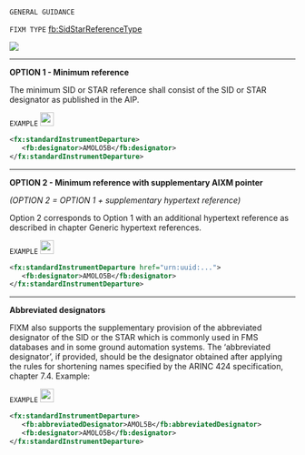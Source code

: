 `GENERAL GUIDANCE`

`FIXM TYPE` [fb:SidStarReferenceType](https://www.fixm.aero/releases/FIXM-4.2.0/doc/schema_documentation/Fixm_SidStarReferenceType.html#Link1E)

<img src="./media/SidStarReferenceType.png">

***

**OPTION 1 - Minimum reference**

The minimum SID or STAR reference shall consist of the SID or STAR
designator as published in the AIP.

`EXAMPLE` <img src="./media/ok.png" style="width:0.25in;height:0.25in" />

```xml
<fx:standardInstrumentDeparture>
   <fb:designator>AMOLO5B</fb:designator>
</fx:standardInstrumentDeparture>

```

***

**OPTION 2 - Minimum reference with supplementary AIXM pointer**

*(OPTION 2 = OPTION 1 + supplementary hypertext reference)*

Option 2 corresponds to Option 1 with an additional hypertext reference
as described in chapter Generic hypertext references.

`EXAMPLE` <img src="./media/ok.png" style="width:0.25in;height:0.25in" />

```xml
<fx:standardInstrumentDeparture href="urn:uuid:...">
   <fb:designator>AMOLO5B</fb:designator>
</fx:standardInstrumentDeparture>
```

***

**Abbreviated designators**

FIXM also supports the supplementary provision of the abbreviated
designator of the SID or the STAR which is commonly used in FMS
databases and in some ground automation systems. The ‘abbreviated
designator’, if provided, should be the designator obtained after
applying the rules for shortening names specified by the ARINC 424
specification, chapter 7.4. Example:

`EXAMPLE` <img src="./media/ok.png" style="width:0.25in;height:0.25in" />

```xml
<fx:standardInstrumentDeparture>
   <fb:abbreviatedDesignator>AMOL5B</fb:abbreviatedDesignator>
   <fb:designator>AMOLO5B</fb:designator>
</fx:standardInstrumentDeparture>
```